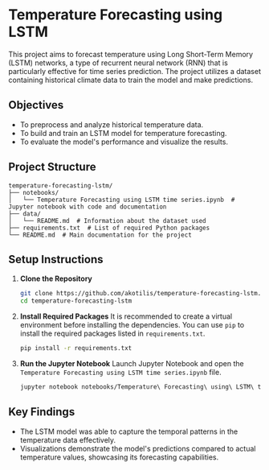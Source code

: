 # Temperature Forecasting using LSTM

This project aims to forecast temperature using Long Short-Term Memory (LSTM) networks, a type of recurrent neural network (RNN) that is particularly effective for time series prediction. The project utilizes a dataset containing historical climate data to train the model and make predictions.

## Objectives

- To preprocess and analyze historical temperature data.
- To build and train an LSTM model for temperature forecasting.
- To evaluate the model's performance and visualize the results.

## Project Structure

```
temperature-forecasting-lstm/
├── notebooks/
│   └── Temperature Forecasting using LSTM time series.ipynb  # Jupyter notebook with code and documentation
├── data/
│   └── README.md  # Information about the dataset used
├── requirements.txt  # List of required Python packages
└── README.md  # Main documentation for the project
```

## Setup Instructions

1. **Clone the Repository**
   ```bash
   git clone https://github.com/akotilis/temperature-forecasting-lstm.git
   cd temperature-forecasting-lstm
   ```

2. **Install Required Packages**
   It is recommended to create a virtual environment before installing the dependencies. You can use `pip` to install the required packages listed in `requirements.txt`.
   ```bash
   pip install -r requirements.txt
   ```

3. **Run the Jupyter Notebook**
   Launch Jupyter Notebook and open the `Temperature Forecasting using LSTM time series.ipynb` file.
   ```bash
   jupyter notebook notebooks/Temperature\ Forecasting\ using\ LSTM\ time\ series.ipynb
   ```

## Key Findings

- The LSTM model was able to capture the temporal patterns in the temperature data effectively.
- Visualizations demonstrate the model's predictions compared to actual temperature values, showcasing its forecasting capabilities.

